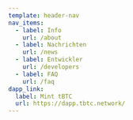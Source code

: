 ```yaml
---
template: header-nav
nav_items:
  - label: Info
    url: /about
  - label: Nachrichten
    url: /news
  - label: Entwickler
    url: /developers
  - label: FAQ
    url: /faq
dapp_link:
  label: Mint tBTC
  url: https://dapp.tbtc.network/
---
```

